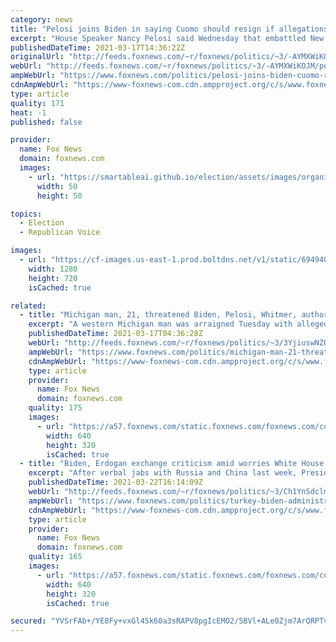 ```yaml
---
category: news
title: "Pelosi joins Biden in saying Cuomo should resign if allegations are proven true"
excerpt: "House Speaker Nancy Pelosi said Wednesday that embattled New York Gov. Andrew Cuomo should step down if the allegations of sexual harassment against him are proven true."
publishedDateTime: 2021-03-17T14:36:22Z
originalUrl: "http://feeds.foxnews.com/~r/foxnews/politics/~3/-AYMXWiKOJM/pelosi-joins-biden-cuomo-resign-allegations-proven-true"
webUrl: "http://feeds.foxnews.com/~r/foxnews/politics/~3/-AYMXWiKOJM/pelosi-joins-biden-cuomo-resign-allegations-proven-true"
ampWebUrl: "https://www.foxnews.com/politics/pelosi-joins-biden-cuomo-resign-allegations-proven-true.amp"
cdnAmpWebUrl: "https://www-foxnews-com.cdn.ampproject.org/c/s/www.foxnews.com/politics/pelosi-joins-biden-cuomo-resign-allegations-proven-true.amp"
type: article
quality: 171
heat: -1
published: false

provider:
  name: Fox News
  domain: foxnews.com
  images:
    - url: "https://smartableai.github.io/election/assets/images/organizations/foxnews.com-50x50.jpg"
      width: 50
      height: 50

topics:
  - Election
  - Republican Voice

images:
  - url: "https://cf-images.us-east-1.prod.boltdns.net/v1/static/694940094001/3aab7725-3f20-42e1-9e76-09f996c516b6/f0437966-e7dd-4d2c-a620-29bb3724ddc7/1280x720/match/image.jpg"
    width: 1280
    height: 720
    isCached: true

related:
  - title: "Michigan man, 21, threatened Biden, Pelosi, Whitmer, authorities say"
    excerpt: "A western Michigan man was arraigned Tuesday with allegedly making death threats against President Biden, House Speaker Nancy Pelosi and Michigan Gov. Gretchen Whitmer, according to reports."
    publishedDateTime: 2021-03-17T04:36:28Z
    webUrl: "http://feeds.foxnews.com/~r/foxnews/politics/~3/3YjiuswNZOY/michigan-man-21-threatened-biden-pelosi-whitmer-authorities-say"
    ampWebUrl: "https://www.foxnews.com/politics/michigan-man-21-threatened-biden-pelosi-whitmer-authorities-say.amp"
    cdnAmpWebUrl: "https://www-foxnews-com.cdn.ampproject.org/c/s/www.foxnews.com/politics/michigan-man-21-threatened-biden-pelosi-whitmer-authorities-say.amp"
    type: article
    provider:
      name: Fox News
      domain: foxnews.com
    quality: 175
    images:
      - url: "https://a57.foxnews.com/static.foxnews.com/foxnews.com/content/uploads/2019/04/640/320/ContentBroker_contentid-84b432a43c574b518a2ddfa84a53efc9.png?ve=1&tl=1"
        width: 640
        height: 320
        isCached: true
  - title: "Biden, Erdogan exchange criticism amid worries White House giving Turkey the cold shoulder"
    excerpt: "After verbal jabs with Russia and China last week, President Biden criticized ally Turkey's withdrawal from a European convention on violence against women, adding to the diplomatic tensions facing the early days of Biden's presidency."
    publishedDateTime: 2021-03-22T16:14:09Z
    webUrl: "http://feeds.foxnews.com/~r/foxnews/politics/~3/Ch1YnSdclm0/turkey-biden-administration-erdogan"
    ampWebUrl: "https://www.foxnews.com/politics/turkey-biden-administration-erdogan.amp"
    cdnAmpWebUrl: "https://www-foxnews-com.cdn.ampproject.org/c/s/www.foxnews.com/politics/turkey-biden-administration-erdogan.amp"
    type: article
    provider:
      name: Fox News
      domain: foxnews.com
    quality: 165
    images:
      - url: "https://a57.foxnews.com/static.foxnews.com/foxnews.com/content/uploads/2021/03/640/320/Turkey-Erdogan-AP.jpg?ve=1&tl=1"
        width: 640
        height: 320
        isCached: true

secured: "YVSrFAb+/YE8Fy+vxGl4Sk60a3sRAPV8pgIcEMO2/5BVl+ALe0Zjm7ArQRPTvaCLPQKAxYejq83s0o6S0jRb+zAmF5Z3RAfu5vWc3qvddx7YWEI9jRok9GwOxmlojuFqbKTMl7tLnBTv+gRqtAK43JZuz2a/PTWr/D+cCNgxECd+wivrCtHqAqZphXA8nWC9GYT5+U/u7OVFlyx5rBITAD6oso3YSyRog4IMQcT9evIY1fAh8Lp0ueNnSixXwUCEoWDW/DfQcrZcs0uREvFCZjnVWYJF09hCgBe+bEx/NVoDAEvnEP6UXFd6iJAiwIyaHepgWAKN3RQ/4mZdiZoGhDh1WJuAW5FsQNK/AafUGrc=;bHqUtgDEmCTW//36Swauug=="
---
```


